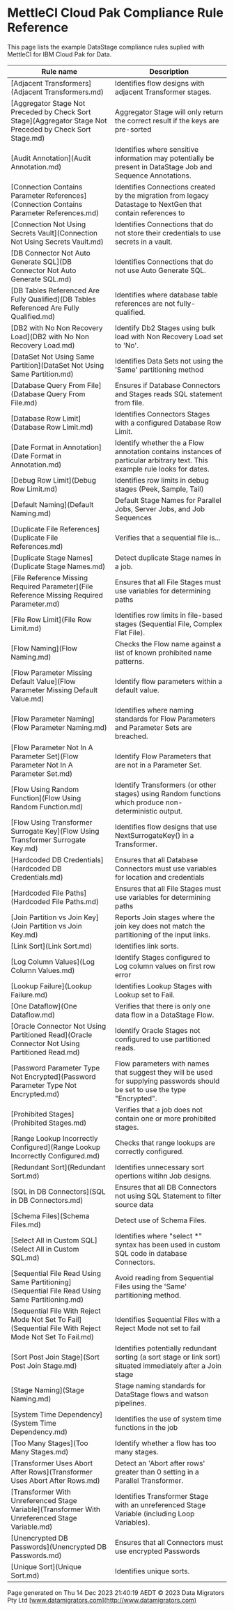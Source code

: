 # MettleCI Cloud Pak Compliance Rule Reference

This page lists the example DataStage compliance rules suplied with MettleCI for IBM Cloud Pak for Data.

| Rule name | Description |
|-----------|-------------|
| [Adjacent Transformers](Adjacent Transformers.md) | Identifies flow designs with adjacent Transformer stages. |
| [Aggregator Stage Not Preceded by Check Sort Stage](Aggregator Stage Not Preceded by Check Sort Stage.md) | Aggregator Stage will only return the correct result if the keys are pre-sorted |
| [Audit Annotation](Audit Annotation.md) | Identifies where sensitive information may potentially be present in DataStage Job and Sequence Annotations. |
| [Connection Contains Parameter References](Connection Contains Parameter References.md) | Identifies Connections created by the migration from legacy Datastage to NextGen that contain references to |
| [Connection Not Using Secrets Vault](Connection Not Using Secrets Vault.md) | Identifies Connections that do not store their credentials to use secrets in a vault. |
| [DB Connector Not Auto Generate SQL](DB Connector Not Auto Generate SQL.md) | Identifies Connections that do not use Auto Generate SQL. |
| [DB Tables Referenced Are Fully Qualified](DB Tables Referenced Are Fully Qualified.md) | Identifies where database table references are not fully-qualified. |
| [DB2 with No Non Recovery Load](DB2 with No Non Recovery Load.md) | Identify Db2 Stages using bulk load with Non Recovery Load set to 'No'. |
| [DataSet Not Using Same Partition](DataSet Not Using Same Partition.md) | Identifies Data Sets not using the 'Same' partitioning method |
| [Database Query From File](Database Query From File.md) | Ensures if Database Connectors and Stages reads SQL statement from file. |
| [Database Row Limit](Database Row Limit.md) | Identifies Connectors Stages with a configured Database Row Limit. |
| [Date Format in Annotation](Date Format in Annotation.md) | Identify whether the a Flow annotation contains instances of particular arbitrary text.  This example rule looks for dates. |
| [Debug Row Limit](Debug Row Limit.md) | Identifies row limits in debug stages (Peek, Sample, Tail) |
| [Default Naming](Default Naming.md) | Default Stage Names for Parallel Jobs, Server Jobs, and Job Sequences |
| [Duplicate File References](Duplicate File References.md) | Verifies that a sequential file is... |
| [Duplicate Stage Names](Duplicate Stage Names.md) | Detect duplicate Stage names in a job. |
| [File Reference Missing Required Parameter](File Reference Missing Required Parameter.md) | Ensures that all File Stages must use variables for determining paths |
| [File Row Limit](File Row Limit.md) | Identifies row limits in file-based stages (Sequential File, Complex Flat File). |
| [Flow Naming](Flow Naming.md) | Checks the Flow name against a list of known prohibited name patterns. |
| [Flow Parameter Missing Default Value](Flow Parameter Missing Default Value.md) | Identify flow parameters within a default value. |
| [Flow Parameter Naming](Flow Parameter Naming.md) | Identifies where naming standards for Flow Parameters and Parameter Sets are breached. |
| [Flow Parameter Not In A Parameter Set](Flow Parameter Not In A Parameter Set.md) | Identify Flow Parameters that are not in a Parameter Set. |
| [Flow Using Random Function](Flow Using Random Function.md) | Identify Transformers (or other stages) using Random functions which produce non-deterministic output. |
| [Flow Using Transformer Surrogate Key](Flow Using Transformer Surrogate Key.md) | Identifies flow designs that use NextSurrogateKey() in a Transformer. |
| [Hardcoded DB Credentials](Hardcoded DB Credentials.md) | Ensures that all Database Connectors must use variables for location and credentials |
| [Hardcoded File Paths](Hardcoded File Paths.md) | Ensures that all File Stages must use variables for determining paths |
| [Join Partition vs Join Key](Join Partition vs Join Key.md) | Reports Join stages where the join key does not match the partitioning of the input links. |
| [Link Sort](Link Sort.md) | Identifies link sorts. |
| [Log Column Values](Log Column Values.md) | Identify Stages configured to Log column values on first row error |
| [Lookup Failure](Lookup Failure.md) | Identifies Lookup Stages with Lookup set to Fail. |
| [One Dataflow](One Dataflow.md) | Verifies that there is only one data flow in a DataStage Flow. |
| [Oracle Connector Not Using Partitioned Read](Oracle Connector Not Using Partitioned Read.md) | Identify Oracle Stages not configured to use partitioned reads. |
| [Password Parameter Type Not Encrypted](Password Parameter Type Not Encrypted.md) | Flow parameters with names that suggest they will be used for supplying passwords should be set to use the type "Encrypted". |
| [Prohibited Stages](Prohibited Stages.md) | Verifies that a job does not contain one or more prohibited stages. |
| [Range Lookup Incorrectly Configured](Range Lookup Incorrectly Configured.md) | Checks that range lookups are correctly configured. |
| [Redundant Sort](Redundant Sort.md) | Identifies unnecessary sort opertions witihn Job designs. |
| [SQL in DB Connectors](SQL in DB Connectors.md) | Ensures that all DB Connectors not using SQL Statement to filter source data |
| [Schema Files](Schema Files.md) | Detect use of Schema Files. |
| [Select All in Custom SQL](Select All in Custom SQL.md) | Identifies where "select *" syntax has been used in custom SQL code in database Connectors. |
| [Sequential File Read Using Same Partitioning](Sequential File Read Using Same Partitioning.md) | Avoid reading from Sequential Files using the 'Same' partitioning method. |
| [Sequential File With Reject Mode Not Set To Fail](Sequential File With Reject Mode Not Set To Fail.md) | Identifies Sequential Files with a Reject Mode not set to fail |
| [Sort Post Join Stage](Sort Post Join Stage.md) | Identifies potentially redundant sorting (a sort stage or link sort) situated immediately after a Join stage |
| [Stage Naming](Stage Naming.md) | Stage naming standards for DataStage flows and watson pipelines. |
| [System Time Dependency](System Time Dependency.md) | Identifies the use of system time functions in the job |
| [Too Many Stages](Too Many Stages.md) | Identify whether a flow has too many stages. |
| [Transformer Uses Abort After Rows](Transformer Uses Abort After Rows.md) | Detect an 'Abort after rows' greater than 0 setting in a Parallel Transformer. |
| [Transformer With Unreferenced Stage Variable](Transformer With Unreferenced Stage Variable.md) | Identifies Transformer Stage with an unreferenced Stage Variable (including Loop Variables). |
| [Unencrypted DB Passwords](Unencrypted DB Passwords.md) | Ensures that all Connectors must use encrypted Passwords |
| [Unique Sort](Unique Sort.md) | Identifies unique sorts. |

Page generated on Thu 14 Dec 2023 21:40:19 AEDT
&copy; 2023 Data Migrators Pty Ltd
[www.datamigrators.com](http://www.datamigrators.com)
